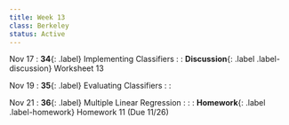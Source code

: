 ```yaml
---
title: Week 13
class: Berkeley
status: Active
---
```


Nov 17
: **34**{: .label} Implementing Classifiers
    : <!--{{site.links.lec.slides.slide34}} {{site.links.lec.demo.demo34}}-->
: **Discussion**{: .label .label-discussion} Worksheet 13<!--{{site.links.wksht.wksht13}}-->

Nov 19
: **35**{: .label} Evaluating Classifiers 
    : <!--{{site.links.lec.slides.slide35}} {{site.links.lec.demo.demo35}}-->
: <!--_Reading:_ [17.5](https://inferentialthinking.com/chapters/17/5/Accuracy_of_the_Classifier.html)-->

Nov 21
: **36**{: .label} Multiple Linear Regression
    : <!--{{site.links.lec.slides.slide36}} {{site.links.lec.demo.demo36}}-->
: <!--_Reading:_ [17.6](https://inferentialthinking.com/chapters/17/6/Multiple_Regression.html)-->
: **Homework**{: .label .label-homework} Homework 11<!--{{site.links.hw.hw11}}--> (Due 11/26)